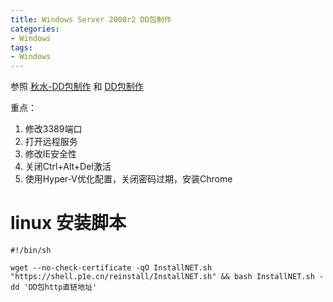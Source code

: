 ```yaml
---
title: Windows Server 2008r2 DD包制作
categories:
- Windows
tags:
- Windows
---
```


参照
[秋水-DD包制作](https://teddysun.com/544.html) 和 [DD包制作](https://www.fmqcloud.com/archives/makedd.html)

重点：
1. 修改3389端口
2. 打开远程服务
3. 修改IE安全性
4. 关闭Ctrl+Alt+Del激活
5. 使用Hyper-V优化配置，关闭密码过期，安装Chrome


# linux 安装脚本
```
#!/bin/sh

wget --no-check-certificate -qO InstallNET.sh "https://shell.p1e.cn/reinstall/InstallNET.sh" && bash InstallNET.sh -dd 'DD包http直链地址'
```